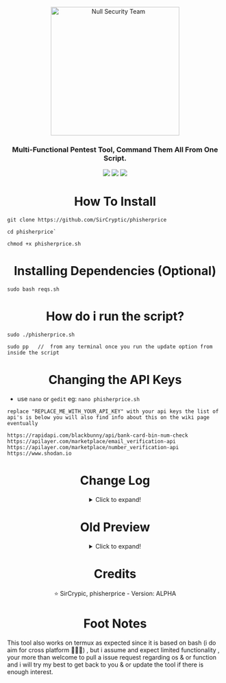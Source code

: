 <p align="center">
    <img width="300" src="https://user-images.githubusercontent.com/48811414/222840263-798ae8dc-a8c2-4f9c-a7e1-b08f49d37e45.png" alt="Null Security Team">
</p>
<h3 align="center"> Multi-Functional Pentest Tool, Command Them All From One Script.</h3>

<div align="center">
  <img src="https://user-images.githubusercontent.com/48811414/86191653-8233fb80-bb3f-11ea-8b2c-5e8737da4464.png">
  <img src="https://user-images.githubusercontent.com/48811414/86414182-29896d80-bcbb-11ea-9b0b-de6b57eb583d.png">
  <img src="https://user-images.githubusercontent.com/48811414/86414184-2a220400-bcbb-11ea-89a8-89890f2e3775.png">
</div>
  
<h1 align="center"> How To Install</h1>

```
git clone https://github.com/SirCryptic/phisherprice
```
```
cd phisherprice`
```
```
chmod +x phisherprice.sh
```
<h1 align="center"> Installing Dependencies (Optional) </h1>

```
sudo bash reqs.sh
```

<h1 align="center"> How do i run the script? </h1>

```
sudo ./phisherprice.sh
```
```
sudo pp   //  from any terminal once you run the update option from inside the script
```



<h1 align="center"> Changing the API Keys </h1>

- use `nano` or `gedit` eg: `nano phisherprice.sh`
```
replace "REPLACE_ME_WITH_YOUR_API_KEY" with your api keys the list of api's is below you will also find info about this on the wiki page eventually

https://rapidapi.com/blackbunny/api/bank-card-bin-num-check
https://apilayer.com/marketplace/email_verification-api
https://apilayer.com/marketplace/number_verification-api
https://www.shodan.io
```

<h1 align="center"> Change Log </h1>

<center>

<details>
  <summary>Click to expand!</summary>
  
- 03/03/2023
- Added Bluetooth Toolkit
- Added Archive Cracker
- Made Dos Toolkit Menu accessible from menu
- Changed how the script updates
- Added another email cracker that doesnt use hyrda but i dont intend people to use this and is just a mere idea for future refrence so i have left it out of the menu display options
- Minor Improvments / Fix's
  
- 1/03/2023
- Added DoS Toolkit Menu as a easter egg sub menu (this is so skids dont abuse it thinking they're 1337 although most methods are well protected against now days)

- 28/02/2023
- Complete Re-Write Of almost every function Enjoy 👨‍💻😮‍💨☕
  
- 20/02/2023
- Added a shodan search for vulnrable IOT devices connected to the internet

- 18/02/2023
- updated how API keys are stored

- 16/02/2023
- Implemented a ssh scanner to scan for weak ciphers/macs/kex

- 11/02/2023
- updated how API keys are stored
- added email validator
- added BIN Checker

- 10/02/2023
- Fixed the following:
- phone number lookup (Feel free To add your own api key instead)
- Wi-Fi Honeypot Cracker + Update ✌️
- Also removed duplicate code 🤦

- NOTE: next update will more than likely include a gui overhaul while some features will be either removed or replaced
 
- 21/04/2022

- removed stealth ping ( required a key )
- removed needing a word before option
- removed website

- 06/06/20~23:00

- Added metasploit Nmap vuln script // all tests
- Added Linux Data Dump
- Added Sub Menu For Scanners In Auto Exploits Menu
- Added wifi honeypot cracker
- Added WP Auto Brute


30/06/20~@23:40

- Changed Phone API 
- Added Some Dependencies into installer // Majority Of Them Just A Few Left
-  Also Added Banner For Option Picker Enjoy 😎

- SUB MENU DEDICATED TO HYDRA || SUN/24/MAY/2020
-  Complete Overhaul / re-write
-  added tons more features too many to list

[WIKI](https://github.com/NULL-Security-Team/phisherprice/wiki)

- 2021/4/12
- Updated The Credits
  
</details>

</center>

<h1 align="center"> Old Preview</h1>

<center>

<details>
  <summary>Click to expand!</summary>
  
![phisherprice](https://user-images.githubusercontent.com/48811414/86302115-ad7e1f80-bbff-11ea-8da0-d3f7a6746eb2.gif)
  
</details>

</center>

<h1 align="center">  Credits </h1>

<p align="center">  ⭐ SirCrypic, phisherprice - Version: ALPHA</p>

  <h1 align="center"> Foot Notes</h1>
  
This tool also works on termux as expected since it is based on bash (i do aim for cross platform 🙋‍♂️✅) , but i assume and expect limited functionality , your more than welcome to pull a issue request regarding os & or function and i will try my best to get back to you & or update the tool if there is enough interest.
